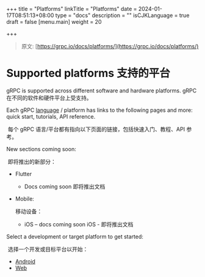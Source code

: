 +++
title = "Platforms"
linkTitle = "Platforms"
date = 2024-01-17T08:51:13+08:00
type = "docs"
description = ""
isCJKLanguage = true
draft = false
[menu.main]
	weight = 20

+++

> 原文: [https://grpc.io/docs/platforms/](https://grpc.io/docs/platforms/)

# Supported platforms 支持的平台

gRPC is supported across different software and hardware platforms.
gRPC 在不同的软件和硬件平台上受支持。



Each gRPC [language](https://grpc.io/docs/languages/) / platform has links to the following pages and more: quick start, tutorials, API reference.

​	每个 gRPC 语言/平台都有指向以下页面的链接，包括快速入门、教程、API 参考。

New sections coming soon:

​	即将推出的新部分：

- Flutter

  - Docs coming soon 即将推出文档

- Mobile:

   移动设备：

  - iOS – docs coming soon
    iOS - 即将推出文档

Select a development or target platform to get started:

​	选择一个开发或目标平台以开始：

- [Android](https://grpc.io/docs/platforms/android/)
- [Web](https://grpc.io/docs/platforms/web/)

